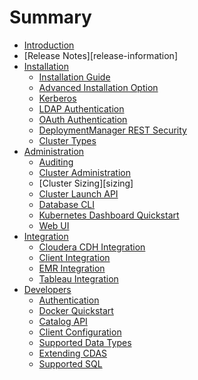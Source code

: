 
# Summary

* [Introduction](README.md)
* [Release Notes][release-information]
* [Installation][install]
  * [Installation Guide][install]
  * [Advanced Installation Option][adinstall]
  * [Kerberos][kerberosclustersetup]
  * [LDAP Authentication][ldapauthn]
  * [OAuth Authentication][oauthguide]
  * [DeploymentManager REST Security][security]
  * [Cluster Types][clustertypes]
* [Administration](README.md)
  * [Auditing][auditing]
  * [Cluster Administration][clusteradmin]
  * [Cluster Sizing][sizing]
  * [Cluster Launch API][clusterlaunchpluginapi]
  * [Database CLI][dbcli]
  * [Kubernetes Dashboard Quickstart][kubernetesdashboardquickstart]
  * [Web UI][webui]
* [Integration](README.md)
  * [Cloudera CDH Integration][cdhintegration]
  * [Client Integration][clientintegration]
  * [EMR Integration][emrintegration]
  * [Tableau Integration][tableauwdc] 
* [Developers](README.md)
  * [Authentication][authn]
  * [Docker Quickstart][dockerquickstart]
  * [Catalog API][catapi]
  * [Client Configuration][clientconfig]
  * [Supported Data Types][data]
  * [Extending CDAS][extendingcdas]
  * [Supported SQL][supportedsql]

<!-- internal link references -->
[adinstall]: docs/AdvancedInstall.md
[auditing]: docs/Auditing.md
[authn]: docs/Authentication.md
[catapi]: docs/CatalogApi.md
[cdhintegration]: docs/CDHIntegration.md
[clientconfig]: docs/ClientConfigurations.md
[clientintegration]: docs/ClientIntegration.md
[clusteradmin]: docs/ClusterAdmin.md
[clusterlaunchpluginapi]: docs/ClusterLaunchPluginApi.md
[clustertypes]: docs/ClusterTypes.md
[data]: docs/Data.md
[dbcli]: docs/DbCLI.md
[dockerquickstart]: docs/DockerQuickstart.md
[emrintegration]: docs/EMRIntegration.md
[extendingcdas]: docs/ExtendingCDAS.md
[install]: docs/Install.md
[kerberosclustersetup]: docs/KerberosClusterSetup.md
[kubernetesdashboardquickstart]: docs/KubernetesDashboardQuickStart.md
[ldapauthn]: docs/LdapAuthentication.md
[oauthguide]: docs/OAuthGuide.md
[relnotes]: docs/ReleaseNotes.md
[security]: docs/Security.md
[supportedsql]: docs/SupportedSQL.md
[tableauwdc]: docs/TableauWDC.md
[webui]: docs/WebUI.md
